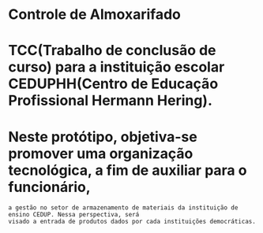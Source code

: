 # Controle de Almoxarifado

 # TCC(Trabalho de conclusão de curso) para a instituição escolar CEDUPHH(Centro de Educação Profissional Hermann Hering).
 
 #  Neste protótipo, objetiva-se promover uma organização tecnológica, a fim de auxiliar para o funcionário, 
	a gestão no setor de armazenamento de materiais da instituição de ensino CEDUP. Nessa perspectiva, será 
	visado a entrada de produtos dados por cada instituições democráticas.